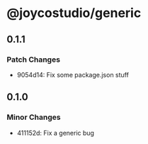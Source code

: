 # @joycostudio/generic

## 0.1.1

### Patch Changes

- 9054d14: Fix some package.json stuff

## 0.1.0

### Minor Changes

- 411152d: Fix a generic bug
